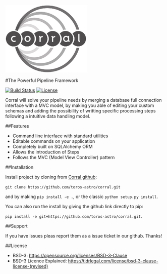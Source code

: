 <img src='./docs/logo_corral.jpg' alt='Corral' width=260/>

#The Powerful Pipeline Framework

[![Build Status](https://travis-ci.org/toros-astro/corral.svg?branch=master)](https://travis-ci.org/toros-astro/corral)
[![License](https://img.shields.io/badge/License-BSD%203--Clause-blue.svg)](https://opensource.org/licenses/BSD-3-Clause)

Corral will solve your pipeline needs by merging a database full connection
interface with a MVC model, by making you able of editing your custom schemas
and adding the possibility of writting specific processing steps following a
intuitive data handling model.

##Features

* Command line interface with standard utilities
* Editable commands on your application
* Completely built on SQLAlchemy ORM
* Allows the introduction of Steps
* Follows the MVC (Model View Controller) pattern

##Installation

Install project by cloning from [Corral github](https://github.com/toros-astro/corral.git):

```git clone https://github.com/toros-astro/corral.git```

and by making `pip install -e .`, or the classic `python setup.py install`.

You can also run the install by giving the github link directly to pip:

```pip install -e git+https://github.com/toros-astro/corral.git```.

##Support

If you have issues pleas report them as a issue ticket in our github. Thanks!

##License

- BSD-3: https://opensource.org/licenses/BSD-3-Clause
- BSD-3 Licence Explained: https://tldrlegal.com/license/bsd-3-clause-license-(revised)
